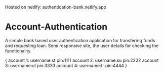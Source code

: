 Hosted on netlify: authentication-bank.netlify.app
# Account-Authentication
A simple bank based user authentication application for transfering funds and requesting loan. Semi responsive site, the user details for checking the functionality.

{
account 1: username:st pin:1111
account 2: username:su pin:2222
account 3: username:ut pin:3333
account 4: username:tr pin:4444
}
